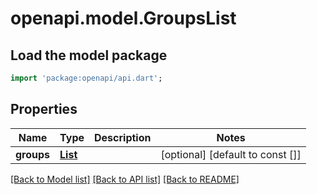 # openapi.model.GroupsList

## Load the model package

```dart
import 'package:openapi/api.dart';
```

## Properties

| Name       | Type                              | Description | Notes                            |
| ---------- | --------------------------------- | ----------- | -------------------------------- |
| **groups** | [**List<GroupDto>**](GroupDto.md) |             | [optional] [default to const []] |

[[Back to Model list]](../README.md#documentation-for-models) [[Back to API list]](../README.md#documentation-for-api-endpoints) [[Back to README]](../README.md)
